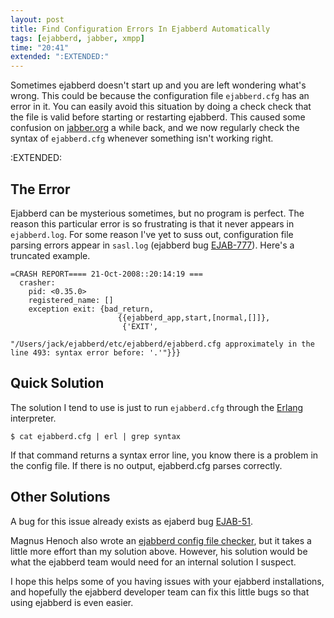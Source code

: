 ```yaml
---
layout: post
title: Find Configuration Errors In Ejabberd Automatically
tags: [ejabberd, jabber, xmpp]
time: "20:41"
extended: ":EXTENDED:"
---
```


Sometimes ejabberd doesn't start up and you are left wondering what's wrong.  This could be because the configuration file `ejabberd.cfg` has an error in it.  You can easily avoid this situation by doing a check check that the file is valid before starting or restarting ejabberd.  This caused some confusion on [jabber.org](http://www.jabber.org/) a while back, and we now regularly check the syntax of `ejabberd.cfg` whenever something isn't working right.



:EXTENDED:

## The Error

Ejabberd can be mysterious sometimes, but no program is perfect.  The reason this particular error is so frustrating is that it never appears in `ejabberd.log`.  For some reason I've yet to suss out, configuration file parsing errors appear in `sasl.log` (ejabberd bug [EJAB-777](https://support.process-one.net/browse/EJAB-777)).  Here's a truncated example.

    =CRASH REPORT==== 21-Oct-2008::20:14:19 ===
      crasher:
        pid: <0.35.0>
        registered_name: []
        exception exit: {bad_return,
                            {{ejabberd_app,start,[normal,[]]},
                             {'EXIT',
                                 "/Users/jack/ejabberd/etc/ejabberd/ejabberd.cfg approximately in the line 493: syntax error before: '.'"}}}

## Quick Solution

The solution I tend to use is just to run `ejabberd.cfg` through the [Erlang](http://www.erlang.org) interpreter.

    $ cat ejabberd.cfg | erl | grep syntax

If that command returns a syntax error line, you know there is a problem in the config file.  If there is no output, ejabberd.cfg parses correctly.

## Other Solutions

A bug for this issue already exists as ejaberd bug [EJAB-51](https://support.process-one.net/browse/EJAB-51).

Magnus Henoch also wrote an [ejabberd config file checker](http://www.dtek.chalmers.se/~henoch/ejabberd-xml/), but it takes a little more effort than my solution above.  However, his solution would be what the ejabberd team would need for an internal solution I suspect.

I hope this helps some of you having issues with your ejabberd installations, and hopefully the ejabberd developer team can fix this little bugs so that using ejabberd is even easier.

